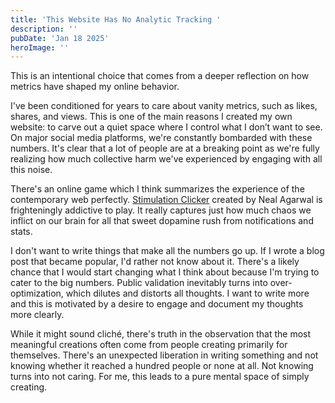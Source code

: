 ```yaml
---
title: 'This Website Has No Analytic Tracking '
description: ''
pubDate: 'Jan 18 2025'
heroImage: ''
---
```


This is an intentional choice that comes from a deeper reflection on how metrics have shaped my online behavior.

I've been conditioned for years to care about vanity metrics, such as likes, shares, and views. This is one of the main reasons I created my own website: to carve out a quiet space where I control what I don’t want to see. On major social media platforms, we're constantly bombarded with these numbers. It's clear that a lot of people are at a breaking point as we're fully realizing how much collective harm we've experienced by engaging with all this noise. 

There's an online game which I think summarizes the experience of the contemporary web perfectly. [Stimulation Clicker](https://neal.fun/stimulation-clicker/) created by Neal Agarwal
is frighteningly addictive to play. It really captures just how much chaos we inflict on our brain for all that sweet dopamine rush from notifications and stats. 

I don't want to write things that make all the numbers go up. If I wrote a blog post that became popular, I'd rather not know about it. There's a likely chance that I would start changing what I think about because I'm trying to cater to the big numbers. Public validation inevitably turns into over-optimization, which dilutes and distorts all thoughts. I want to write more and this is motivated by a desire to engage and document my thoughts more clearly.

While it might sound cliché, there's truth in the observation that the most meaningful creations often come from people creating primarily for themselves. There's an unexpected liberation in writing something and not knowing whether it reached a hundred people or none at all. Not knowing turns into not caring. For me, this leads to a pure mental space of simply creating.

<!-- <div style="margin-top: 2rem;">
  <button id="fun-button">
    Like
  </button>
</div> -->

<script>
    // JavaScript functionality
const button = document.getElementById('fun-button');
const counter = document.getElementById('counter');

function incrementCounter() {


  // Add animation class
  button.classList.add('clicked');
  button.textContent = '😏';


  // Remove the animation class after animation ends
  setTimeout(() => {
    button.classList.remove('clicked');
  }, 300);
}

button.addEventListener('click', incrementCounter);
</script>

<style>
    #fun-button {
  background-color: #0070f3;
  color: white;
  padding: 1rem 1.5rem;
  font-size: 1rem;
  border: none;
  border-radius: 8px;
  cursor: pointer;
  transition: transform 0.2s ease, background-color 0.3s ease;
}

#fun-button.clicked {
  transform: scale(1.1);
  background-color: #005bb5;
}

</style>





